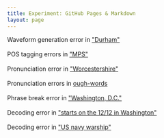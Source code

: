 ```yaml
---
title: Experiment: GitHub Pages & Markdown
layout: page
---
```

Waveform generation error in ["Durham"](Durham.wav) <br><br>
POS tagging errors in ["MPS"](MP.wav)<br><br>
Pronunciation error in ["Worcestershire"](Worcestershire.wav)<br><br>
Pronunciation errors in [ough-words](ough.wav)<br><br>
Phrase break error in ["Washington, D.C."](save.wav)<br><br>
Decoding error in ["starts on the 12/12 in Washington"](save.wav)<br><br>
Decoding error in ["US navy warship"](beijing.wav)<br><br>

